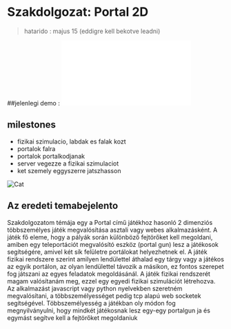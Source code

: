 # Szakdolgozat: Portal 2D
> hatarido : majus 15 (eddigre kell bekotve leadni)

##jelenlegi demo :
![DEMO](./src/index.html)

## milestones
  * fizikai szimulacio, labdak es falak kozt
  * portalok falra
  * portalok portalkodjanak
  * server vegezze a fizikai szimulaciot
  * ket szemely eggyszerre jatszhasson

![Cat](https://d17fnq9dkz9hgj.cloudfront.net/uploads/2018/03/Scottish-Fold_01.jpg)

## Az eredeti temabejelento
  Szakdolgozatom témája egy a Portal című játékhoz hasonló 2 dimenziós többszemélyes játék megvalósítása asztali vagy webes
alkalmazásként. A játék fő eleme, hogy a pályák során különböző fejtörőket kell megoldani, amiben egy teleportációt megvalósító
eszköz (portal gun) lesz a játékosok segítségére, amivel két sík felületre portálokat helyezhetnek el. A játék fizikai rendszere szerint
amilyen lendülettel áthalad egy tárgy vagy a játékos az egyik portálon, az olyan lendülettel távozik a másikon, ez fontos szerepet fog
játszani az egyes feladatok megoldásánál. A játék fizikai rendszerét magam valósítanám meg, ezzel egy egyedi fizikai szimulációt
létrehozva. Az alkalmazást javascript vagy python nyelvekben szeretném megvalósítani, a többszemélyességet pedig tcp alapú web
socketek segítségével. Többszemélyesség a játékban oly módon fog megnyilványulni, hogy mindkét játékosnak lesz egy-egy portalgun ja és egymást segítve kell a fejtörőket megoldaniuk